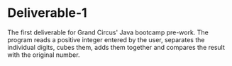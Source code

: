 # Deliverable-1
The first deliverable for Grand Circus' Java bootcamp pre-work. The program reads a positive integer entered by the user, separates the individual digits, cubes them, adds them together and compares the result with the original number.
